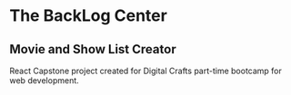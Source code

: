 # The BackLog Center

## Movie and Show List Creator

React Capstone project created for Digital Crafts part-time bootcamp for web development. 

### 